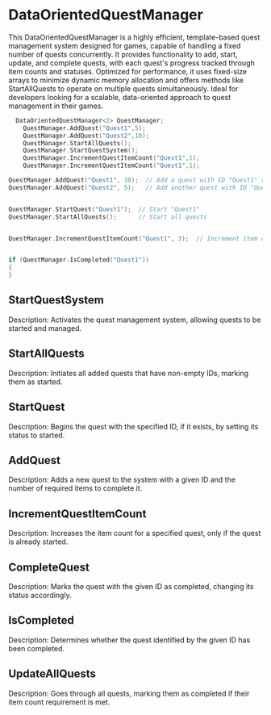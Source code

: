 # DataOrientedQuestManager

This DataOrientedQuestManager is a highly efficient, template-based quest management system designed for games, capable of handling a fixed number of quests concurrently. It provides functionality to add, start, update, and complete quests, with each quest's progress tracked through item counts and statuses. Optimized for performance, it uses fixed-size arrays to minimize dynamic memory allocation and offers methods like StartAllQuests to operate on multiple quests simultaneously. Ideal for developers looking for a scalable, data-oriented approach to quest management in their games.

```cpp
  DataOrientedQuestManager<2> QuestManager;
	QuestManager.AddQuest("Quest1",5);
	QuestManager.AddQuest("Quest2",10);
	QuestManager.StartAllQuests();
	QuestManager.StartQuestSystem();
	QuestManager.IncrementQuestItemCount("Quest1",1);
	QuestManager.IncrementQuestItemCount("Quest1",1);

```

```cpp
QuestManager.AddQuest("Quest1", 10);  // Add a quest with ID "Quest1" requiring 10 items
QuestManager.AddQuest("Quest2", 5);   // Add another quest with ID "Quest2" requiring 5 items

```


```cpp

QuestManager.StartQuest("Quest1");  // Start "Quest1"
QuestManager.StartAllQuests();      // Start all quests

```

```cpp

QuestManager.IncrementQuestItemCount("Quest1", 3);  // Increment item count for "Quest1" by 3

```

```cpp

if (QuestManager.IsCompleted("Quest1"))
{
}


```

## StartQuestSystem
Description: Activates the quest management system, allowing quests to be started and managed.

## StartAllQuests
Description: Initiates all added quests that have non-empty IDs, marking them as started.

## StartQuest
Description: Begins the quest with the specified ID, if it exists, by setting its status to started.

## AddQuest
Description: Adds a new quest to the system with a given ID and the number of required items to complete it.

## IncrementQuestItemCount
Description: Increases the item count for a specified quest, only if the quest is already started.

## CompleteQuest
Description: Marks the quest with the given ID as completed, changing its status accordingly.

## IsCompleted
Description: Determines whether the quest identified by the given ID has been completed.

## UpdateAllQuests
Description: Goes through all quests, marking them as completed if their item count requirement is met.
